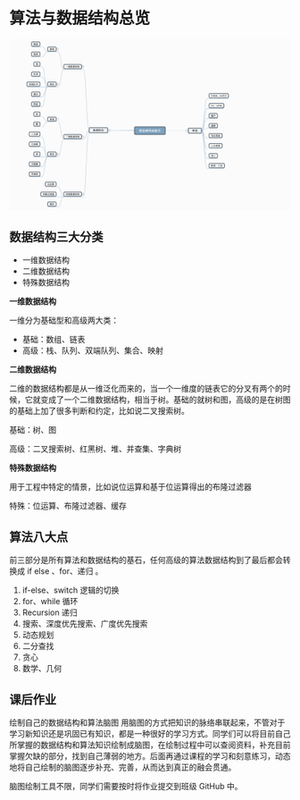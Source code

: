 # 算法与数据结构总览

![算法和数据结构脑图](./images/algorithm-and-datatype.png)

## 数据结构三大分类
- 一维数据结构
- 二维数据结构
- 特殊数据结构

**一维数据结构**

一维分为基础型和高级两大类：

- 基础：数组、链表
- 高级：栈、队列、双端队列、集合、映射

**二维数据结构**

二维的数据结构都是从一维泛化而来的，当一个一维度的链表它的分叉有两个的时候，它就变成了一个二维数据结构，相当于树。基础的就树和图，高级的是在树图的基础上加了很多判断和约定，比如说二叉搜索树。

基础：树、图

高级：二叉搜索树、红黑树、堆、并查集、字典树

**特殊数据结构**

用于工程中特定的情景，比如说位运算和基于位运算得出的布隆过滤器

特殊：位运算、布隆过滤器、缓存

## 算法八大点

前三部分是所有算法和数据结构的基石，任何高级的算法数据结构到了最后都会转换成 if else 、for、递归 。

1. if-else、switch 逻辑的切换
2. for、while 循环
3. Recursion 递归
4. 搜索、深度优先搜索、广度优先搜索
5. 动态规划
5. 二分查找
6. 贪心
7. 数学、几何

## 课后作业
绘制自己的数据结构和算法脑图
用脑图的方式把知识的脉络串联起来，不管对于学习新知识还是巩固已有知识，都是一种很好的学习方式。同学们可以将目前自己所掌握的数据结构和算法知识绘制成脑图，在绘制过程中可以查阅资料，补充目前掌握欠缺的部分，找到自己薄弱的地方。后面再通过课程的学习和刻意练习，动态地将自己绘制的脑图逐步补充、完善，从而达到真正的融会贯通。

脑图绘制工具不限，同学们需要按时将作业提交到班级 GitHub 中。